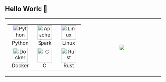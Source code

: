## Hello World 👋

<table>
  <tr>
    <td align="center" valign="middle" width="50%">
      <table>
        <tr>
          <td align="center" width="96">
            <img src="https://cdn.jsdelivr.net/gh/devicons/devicon/icons/python/python-original.svg" width="48" height="48" alt="Python" />
            <br>Python
          </td>
          <td align="center" width="96">
            <img src="https://upload.wikimedia.org/wikipedia/commons/f/f3/Apache_Spark_logo.svg" width="48" height="48" alt="Apache Spark" />
            <br>Spark
          </td>
          <td align="center" width="96">
            <img src="https://cdn.jsdelivr.net/gh/devicons/devicon/icons/linux/linux-original.svg" width="48" height="48" alt="Linux" />
            <br>Linux
          </td>
        </tr>
        <tr>
          <td align="center" width="96">
            <img src="https://cdn.jsdelivr.net/gh/devicons/devicon/icons/docker/docker-original.svg" width="48" height="48" alt="Docker" />
            <br>Docker
          </td>
          <td align="center" width="96">
            <img src="https://cdn.jsdelivr.net/gh/devicons/devicon/icons/c/c-original.svg" width="48" height="48" alt="C" />
            <br>C
          </td>
          <td align="center" width="96">
            <img src="https://www.rust-lang.org/logos/rust-logo-512x512.png" width="48" height="48" alt="Rust" />
            <br>Rust
          </td>
        </tr>
      </table>
    </td>
    <td align="center" valign="middle" width="50%">
      <img src="https://github-readme-stats.vercel.app/api/top-langs/?username=grthomson&layout=compact&exclude_repo=pyth-data-sci-intro,real-number-game,thesisproofs,nonmonlogics&hide=TeX,Dockerfile,Makefile&include_private=true&theme=transparent" />
    </td>
  </tr>
</table>

<!--
**grthomson/grthomson** is a ✨ _special_ ✨ repository because its `README.md` (this file) appears on your GitHub profile.

Here are some ideas to get you started:

- 🔭 I’m currently working on ...
- 🌱 I’m currently learning ...
- 👯 I’m looking to collaborate on ...
- 🤔 I’m looking for help with ...
- 💬 Ask me about ...
- 📫 How to reach me: ...
- 😄 Pronouns: ...
- ⚡ Fun fact: ...
-->
